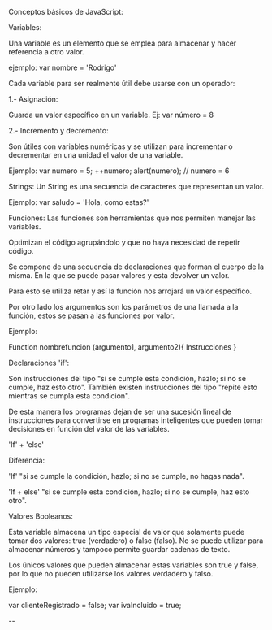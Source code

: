 Conceptos básicos de JavaScript:

Variables:

Una variable es un elemento que se emplea para almacenar y hacer referencia a otro valor.

ejemplo: var nombre = 'Rodrigo'

Cada variable para ser realmente útil debe usarse con un operador:

1.- Asignación:

Guarda un valor específico en un variable. Ej: var número = 8

2.- Incremento y decremento:

Son útiles con variables numéricas y se utilizan para incrementar o decrementar en una unidad el valor de una variable.

Ejemplo:
var numero = 5;
++numero;
alert(numero);  // numero = 6


Strings:
Un String es una secuencia de caracteres que representan un valor.

Ejemplo: var saludo = 'Hola, como estas?'



Funciones:
Las funciones son herramientas que nos permiten manejar las variables.

Optimizan el código agrupándolo y que no haya necesidad de repetir código.

Se compone de una secuencia de declaraciones que forman el cuerpo de la misma. En la que se puede pasar valores y esta devolver un valor.

Para esto se utiliza retar y así la función nos arrojará un valor específico.

Por otro lado los argumentos son los parámetros de una llamada a la función, estos se pasan a las funciones por valor.

Ejemplo: 

Function nombrefuncion (argumento1, argumento2){
     Instrucciones 
}


Declaraciones 'if':

Son instrucciones del tipo "si se cumple esta condición, hazlo; si no se cumple, haz esto otro". También existen instrucciones del tipo "repite esto mientras se cumpla esta condición".

De esta manera los programas dejan de ser una sucesión lineal de instrucciones para convertirse en programas inteligentes que pueden tomar decisiones en función del valor de las variables.

'If' + 'else'

Diferencia:

'If' "si se cumple la condición, hazlo; si no se cumple, no hagas nada".

'If + else' "si se cumple esta condición, hazlo; si no se cumple, haz esto otro".




Valores Booleanos:

Esta variable almacena un tipo especial de valor que solamente puede tomar dos valores: true (verdadero) o false (falso). No se puede utilizar para almacenar números y tampoco permite guardar cadenas de texto.

Los únicos valores que pueden almacenar estas variables son true y false, por lo que no pueden utilizarse los valores verdadero y falso. 


Ejemplo:

var clienteRegistrado = false;
var ivaIncluido = true;

--